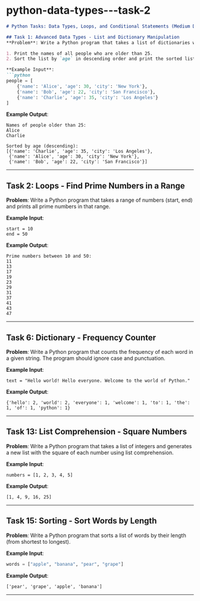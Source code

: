 # python-data-types---task-2

```markdown
# Python Tasks: Data Types, Loops, and Conditional Statements (Medium Difficulty)

## Task 1: Advanced Data Types - List and Dictionary Manipulation
**Problem**: Write a Python program that takes a list of dictionaries where each dictionary contains information about a person (`name`, `age`, and `city`). The program should:

1. Print the names of all people who are older than 25.
2. Sort the list by `age` in descending order and print the sorted list.

**Example Input**:
```python
people = [
    {'name': 'Alice', 'age': 30, 'city': 'New York'},
    {'name': 'Bob', 'age': 22, 'city': 'San Francisco'},
    {'name': 'Charlie', 'age': 35, 'city': 'Los Angeles'}
]
```

**Example Output**:
```
Names of people older than 25:
Alice
Charlie

Sorted by age (descending):
[{'name': 'Charlie', 'age': 35, 'city': 'Los Angeles'},
 {'name': 'Alice', 'age': 30, 'city': 'New York'},
 {'name': 'Bob', 'age': 22, 'city': 'San Francisco'}]
```

---

## Task 2: Loops - Find Prime Numbers in a Range
**Problem**: Write a Python program that takes a range of numbers (start, end) and prints all prime numbers in that range.

**Example Input**:
```
start = 10
end = 50
```

**Example Output**:
```
Prime numbers between 10 and 50:
11
13
17
19
23
29
31
37
41
43
47
```

---

## Task 6: Dictionary - Frequency Counter
**Problem**: Write a Python program that counts the frequency of each word in a given string. The program should ignore case and punctuation.

**Example Input**:
```
text = "Hello world! Hello everyone. Welcome to the world of Python."
```

**Example Output**:
```
{'hello': 2, 'world': 2, 'everyone': 1, 'welcome': 1, 'to': 1, 'the': 1, 'of': 1, 'python': 1}
```

---

## Task 13: List Comprehension - Square Numbers
**Problem**: Write a Python program that takes a list of integers and generates a new list with the square of each number using list comprehension.

**Example Input**:
```
numbers = [1, 2, 3, 4, 5]
```

**Example Output**:
```
[1, 4, 9, 16, 25]
```

---

## Task 15: Sorting - Sort Words by Length
**Problem**: Write a Python program that sorts a list of words by their length (from shortest to longest).

**Example Input**:
```python
words = ["apple", "banana", "pear", "grape"]
```

**Example Output**:
```
['pear', 'grape', 'apple', 'banana']
```

---